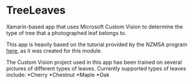 # TreeLeaves
Xamarin-based app that uses Microsoft Custom Vision to determine the type of tree that a photographed leaf belongs to.

This app is heavily based on the tutorial provided by the NZMSA program [here](https://github.com/NZMSA/2017-Phase-1-Module-2), as it was created for this module.

The Custom Vision project used in this app has been trained on several pictures of different types of leaves. Currently supported types of leaves include:
	*Cherry
	*Chestnut
	*Maple
	*Oak
